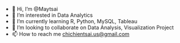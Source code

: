 - 👋 Hi, I’m @Maytsai
- 👀 I’m interested in Data Analytics 
- 🌱 I’m currently learning R, Python, MySQL, Tableau
- 💞️ I’m looking to collaborate on Data Analysis, Visualization Project
- 📫 How to reach me chichientsai.us@gmail.com

<!---
MayTSAI/MayTSAI is a ✨ special ✨ repository because its `README.md` (this file) appears on your GitHub profile.
You can click the Preview link to take a look at your changes.
--->
